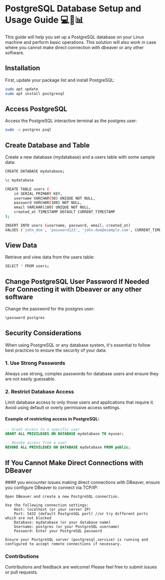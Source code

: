 # PostgreSQL Database Setup and Usage Guide 💻🔑📊

This guide will help you set up a PostgreSQL database on your Linux machine and perform basic operations.
This solution will also work in case where you cannot make direct connection with dbeaver or any other software. 

## Installation

First, update your package list and install PostgreSQL:

```bash
sudo apt update
sudo apt install postgresql
```

## Access PostgreSQL

Access the PostgreSQL interactive terminal as the postgres user:

```bash
sudo -u postgres psql
```

## Create Database and Table

Create a new database (mydatabase) and a users table with some sample data:

```bash
CREATE DATABASE mydatabase;
```
```bash
\c mydatabase
```
```bash
CREATE TABLE users (
    id SERIAL PRIMARY KEY,
    username VARCHAR(50) UNIQUE NOT NULL,
    password VARCHAR(100) NOT NULL,
    email VARCHAR(100) UNIQUE NOT NULL,
    created_at TIMESTAMP DEFAULT CURRENT_TIMESTAMP
);
```
```bash
INSERT INTO users (username, password, email, created_at)
VALUES ('john_doe', 'password123', 'john.doe@example.com', CURRENT_TIMESTAMP);
```

## View Data
Retrieve and view data from the users table:

```bash
SELECT * FROM users;
```

## Change PostgreSQL User Password If Needed For Connecting it with Dbeaver or any other software

Change the password for the postgres user:

```bash
\password postgres
```
## Security Considerations

When using PostgreSQL or any database system, it's essential to follow best practices to ensure the security of your data:

### 1. Use Strong Passwords

Always use strong, complex passwords for database users and ensure they are not easily guessable.

### 2. Restrict Database Access

Limit database access to only those users and applications that require it. Avoid using default or overly permissive access settings.

#### Example of restricting access in PostgreSQL:

```sql
-- Grant access to a specific user
GRANT ALL PRIVILEGES ON DATABASE mydatabase TO myuser;

-- Revoke access from a user
REVOKE ALL PRIVILEGES ON DATABASE mydatabase FROM public;
```
## If You Cannot Make Direct Connections with DBeaver

###If you encounter issues making direct connections with DBeaver, ensure you configure DBeaver to connect via TCP/IP:

    Open DBeaver and create a new PostgreSQL connection.

    Use the following connection settings:
        Host: localhost (or your server IP)
        Port: 5432 (default PostgreSQL port) //or try different ports which are not blocked
        Database: mydatabase (or your database name)
        Username: postgres (or your PostgreSQL username)
        Password: Enter your PostgreSQL password

    Ensure your PostgreSQL server (postgresql.service) is running and configured to accept remote connections if necessary.
    
### Contributions

Contributions and feedback are welcome! Please feel free to submit issues or pull requests.
